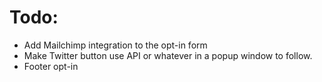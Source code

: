 # Todo:

- Add Mailchimp integration to the opt-in form
- Make Twitter button use API or whatever in a popup window to follow.
- Footer opt-in
